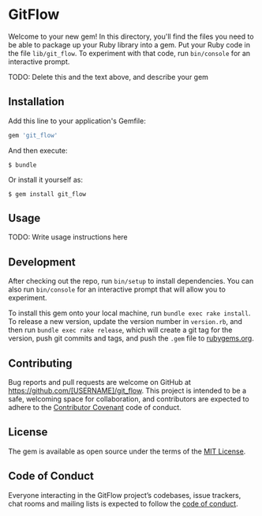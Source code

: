 # GitFlow

Welcome to your new gem! In this directory, you'll find the files you need to be able to package up your Ruby library into a gem. Put your Ruby code in the file `lib/git_flow`. To experiment with that code, run `bin/console` for an interactive prompt.

TODO: Delete this and the text above, and describe your gem

## Installation

Add this line to your application's Gemfile:

```ruby
gem 'git_flow'
```

And then execute:

    $ bundle

Or install it yourself as:

    $ gem install git_flow

## Usage

TODO: Write usage instructions here

## Development

After checking out the repo, run `bin/setup` to install dependencies. You can also run `bin/console` for an interactive prompt that will allow you to experiment.

To install this gem onto your local machine, run `bundle exec rake install`. To release a new version, update the version number in `version.rb`, and then run `bundle exec rake release`, which will create a git tag for the version, push git commits and tags, and push the `.gem` file to [rubygems.org](https://rubygems.org).

## Contributing

Bug reports and pull requests are welcome on GitHub at https://github.com/[USERNAME]/git_flow. This project is intended to be a safe, welcoming space for collaboration, and contributors are expected to adhere to the [Contributor Covenant](http://contributor-covenant.org) code of conduct.

## License

The gem is available as open source under the terms of the [MIT License](https://opensource.org/licenses/MIT).

## Code of Conduct

Everyone interacting in the GitFlow project’s codebases, issue trackers, chat rooms and mailing lists is expected to follow the [code of conduct](https://github.com/[USERNAME]/git_flow/blob/master/CODE_OF_CONDUCT.md).
